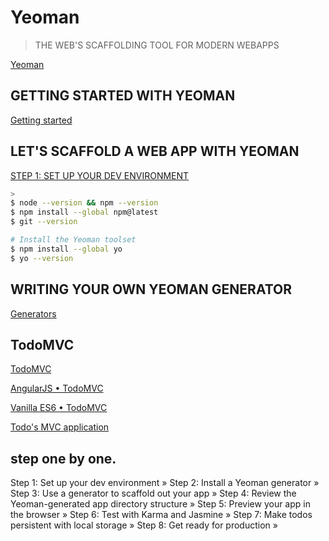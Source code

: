 # Yeoman

> THE WEB'S SCAFFOLDING TOOL FOR MODERN WEBAPPS

[Yeoman](http://yeoman.io/)

## GETTING STARTED WITH YEOMAN

[Getting started](http://yeoman.io/learning/index.html)

## LET'S SCAFFOLD A WEB APP WITH YEOMAN

[STEP 1: SET UP YOUR DEV ENVIRONMENT](http://yeoman.io/codelab/setup.html)

```sh
>
$ node --version && npm --version
$ npm install --global npm@latest
$ git --version

# Install the Yeoman toolset
$ npm install --global yo
$ yo --version
```


## WRITING YOUR OWN YEOMAN GENERATOR

[Generators](http://yeoman.io/authoring/index.html)


## TodoMVC

[TodoMVC](http://todomvc.com/)

[AngularJS • TodoMVC](http://gcloud-todos.appspot.com/examples/angularjs/#/)

[Vanilla ES6 • TodoMVC](http://todomvc.com/examples/vanilla-es6/)

[Todo's MVC application](https://egghead.io/lessons/tools-intro-to-the-production-webpack-course)


## step one by one.

Step 1: Set up your dev environment »
Step 2: Install a Yeoman generator »
Step 3: Use a generator to scaffold out your app »
Step 4: Review the Yeoman-generated app directory structure »
Step 5: Preview your app in the browser »
Step 6: Test with Karma and Jasmine »
Step 7: Make todos persistent with local storage »
Step 8: Get ready for production »